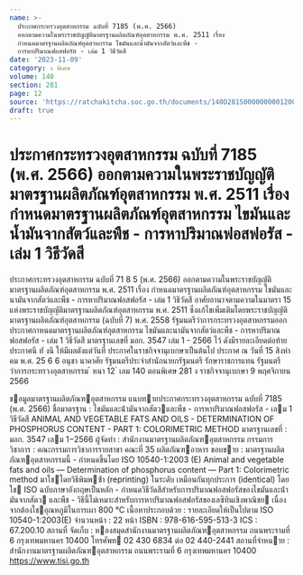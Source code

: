 ```yaml
---
name: >-
  ประกาศกระทรวงอุตสาหกรรม ฉบับที่ 7185 (พ.ศ. 2566)
  ออกตามความในพระราชบัญญัติมาตรฐานผลิตภัณฑ์อุตสาหกรรม พ.ศ. 2511 เรื่อง
  กำหนดมาตรฐานผลิตภัณฑ์อุตสาหกรรม ไขมันและน้ำมันจากสัตว์และพืช -
  การหาปริมาณฟอสฟอรัส - เล่ม 1 วิธีวัดสี
date: '2023-11-09'
category: ง พิเศษ
volume: 140
section: 281
page: 12
source: 'https://ratchakitcha.soc.go.th/documents/140D281S0000000001200.pdf'
draft: true
---
```


# ประกาศกระทรวงอุตสาหกรรม ฉบับที่ 7185 (พ.ศ. 2566) ออกตามความในพระราชบัญญัติมาตรฐานผลิตภัณฑ์อุตสาหกรรม พ.ศ. 2511 เรื่อง กำหนดมาตรฐานผลิตภัณฑ์อุตสาหกรรม ไขมันและน้ำมันจากสัตว์และพืช - การหาปริมาณฟอสฟอรัส - เล่ม 1 วิธีวัดสี

ประกาศกระทรวงอุตสาหกรรม ฉบับที่ 71 8 5 (พ.ศ. 2566) ออกตามความในพระราชบัญญัติมาตรฐานผลิตภัณฑ์อุตสาหกรรม พ.ศ. 2511 เรื่อง กำหนดมาตรฐานผลิตภัณฑ์อุตสาหกรรม ไขมันและนามันจากสัตว์และพืช - การหาปริมาณฟอสฟอรัส - เล่ม 1 วิธีวัดสี อาศัยอานาจตามความในมาตรา 15 แห่งพระราชบัญญัติมาตรฐานผลิตภัณฑ์อุตสาหกรรม พ.ศ. 2511 ซึ่งแก้ไขเพิ่มเติมโดยพระราชบัญญัติมาตรฐานผลิตภัณฑ์อุตสาหกรรม (ฉบับที่ 7) พ.ศ. 2558 รัฐมนตรีว่าการกระทรวงอุตสาหกรรมออกประกาศกาหนดมาตรฐานผลิตภัณฑ์อุตสาหกรรม ไขมันและนามันจากสัตว์และพืช - การหาปริมาณฟอสฟอรัส - เล่ม 1 วิธีวัดสี มาตรฐานเลขที่ มอก. 3547 เล่ม 1 - 2566 ไว้ ดังมีรายละเอียดต่อท้ายประกาศนี ทั งนี ให้มีผลตังแต่วันที่ ประกาศในราชกิจจานุเบกษาเป็นต้นไป ประกาศ ณ วันที่ 15 สิงหำคม พ.ศ. 25 6 6 อนุชา นาคาศัย รัฐมนตรีประจำสำนักนายกรัฐมนตรี รักษาราชการแทน รัฐมนตรีว่าการกระทรวงอุตสาหกรรม ้ หนา 12 ่ เลม 140 ตอนพิเศษ 281 ง ราชกิจจานุเบกษา 9 พฤศจิกายน 2566

ขอมูลมาตรฐานผลิตภัณฑอุตสาหกรรม แนบทายประกาศกระทรวงอุตสาหกรรม ฉบับที่ 7185 (พ.ศ. 2566) ชื่อมาตรฐาน : ไขมันและน้ํามันจากสัตวและพืช - การหาปริมาณฟอสฟอรัส - เลม 1 วิธีวัดสี ANIMAL AND VEGETABLE FATS AND OILS - DETERMINATION OF PHOSPHORUS CONTENT - PART 1: COLORIMETRIC METHOD มาตรฐานเลขที่ : มอก. 3547 เลม 1−2566 ผู้จัดทํา : สํานักงานมาตรฐานผลิตภัณฑอุตสาหกรรม กรรมการวิชาการ : คณะกรรมการวิชาการรายสาขา คณะที่ 35 ผลิตภัณฑอาหาร ขอบขาย : มาตรฐานผลิตภัณฑอุตสาหกรรมนี้ - กําหนดขึ้นโดย ISO 10540-1:2003 (E) Animal and vegetable fats and oils — Determination of phosphorus content — Part 1: Colorimetric method มาใชโดยวิธีพิมพซ้ํา (reprinting) ในระดับ เหมือนกันทุกประการ (identical) โดยใช ISO ฉบับภาษาอังกฤษเป็นหลัก - กําหนดวิธีวัดสีสําหรับการปริมาณฟอสฟอรัสของไขมันและน้ํามันจากสัตว และพืช - วิธีนี้ไม่เหมาะสําหรับการหาปริมาณฟอสฟอรัสของเลซิทินเชิงพาณิชย เนื่องจากต้องใชอุณหภูมิในการเผา 800 °C เนื้อหาประกอบด้วย : รายละเอียดให้เป็นไปตาม ISO 10540-1:2003(E) จํานวนหน้า : 22 หน้า ISBN : 978-616-595-513-3 ICS : 67.200.10 สถานที่ จัดเก็บ : หองสมุดสํานักงานมาตรฐานผลิตภัณฑอุตสาหกรรม ถนนพระรามที่ 6 กรุงเทพมหานคร 10400 โทรศัพท 02 430 6834 ต่อ 02 440-2441 สถานที่จําหนาย : สํานักงานมาตรฐานผลิตภัณฑอุตสาหกรรม ถนนพระรามที่ 6 กรุงเทพมหานคร 10400 https://www.tisi.go.th
